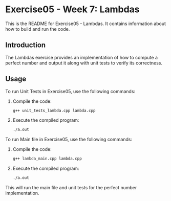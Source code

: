 # Exercise05 - Week 7: Lambdas

This is the README for Exercise05 - Lambdas. It contains information about how to build and run the code.

## Introduction

The Lambdas exercise provides an implementation of how to compute a perfect number and output it along with unit tests to verify its correctness.

## Usage

To run Unit Tests in Exercise05, use the following commands:

1. Compile the code:

    ```bash
    g++ unit_tests_lambda.cpp lambda.cpp
    ```

2. Execute the compiled program:

    ```bash
    ./a.out
    ```

To run Main file in Exercise05, use the following commands:

1. Compile the code:

    ```bash
    g++ lambda_main.cpp lambda.cpp
    ```

2. Execute the compiled program:

    ```bash
    ./a.out
    ```
   
This will run the main file and unit tests for the perfect number implementation.

